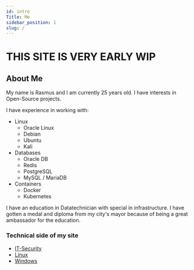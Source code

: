 ```yaml
---
id: intro
Title: Me
sidebar_position: 1
slug: /
---
```

# THIS SITE IS VERY EARLY WIP

## About Me

My name is Rasmus and I am currently 25 years old.
I have interests in Open-Source projects.

I have experience in working with:
- Linux
  - Oracle Linux
  - Debian
  - Ubuntu
  - Kali
- Databases
  - Oracle DB
  - Redis
  - PostgreSQL
  - MySQL / MariaDB
- Containers
  - Docker
  - Kubernetes

I have an education in Datatechnician with special in infrastructure. I have gotten a medal and diploma from my city's mayor because of being a great ambassador for the education.

### Technical side of my site

- [IT-Security](https://rasmusj.dk/docs/IT-Security/IT-Security-FAQ)
- [Linux](https://rasmusj.dk/docs/Linux/Linux-FAQ)
- [Windows](https://rasmusj.dk/docs/Windows/Windows-FAQ)
